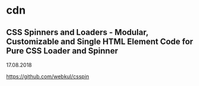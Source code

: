 # cdn


## CSS Spinners and Loaders - Modular, Customizable and Single HTML Element Code for Pure CSS Loader and Spinner

17.08.2018

https://github.com/webkul/csspin
